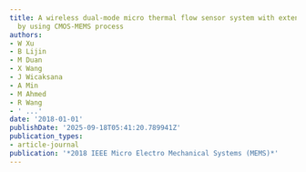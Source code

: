 ```yaml
---
title: A wireless dual-mode micro thermal flow sensor system with extended flow range
  by using CMOS-MEMS process
authors:
- W Xu
- B Lijin
- M Duan
- X Wang
- J Wicaksana
- A Min
- M Ahmed
- R Wang
- ' ...'
date: '2018-01-01'
publishDate: '2025-09-18T05:41:20.789941Z'
publication_types:
- article-journal
publication: '*2018 IEEE Micro Electro Mechanical Systems (MEMS)*'
---
```

